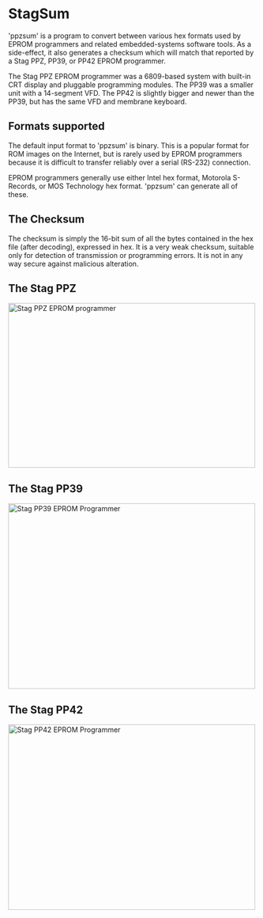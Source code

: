 # StagSum #

'ppzsum' is a
program to convert between various hex formats used by EPROM programmers
and related embedded-systems software tools.
As a side-effect, it also generates a checksum which will match that
reported by a Stag PPZ, PP39, or PP42 EPROM programmer.

The Stag PPZ EPROM programmer was a 6809-based system with built-in
CRT display and pluggable programming modules.
The PP39 was a smaller unit with a 14-segment VFD.
The PP42 is slightly bigger and newer than the PP39,
but has the same VFD and membrane keyboard.

## Formats supported ##

The default input format to 'ppzsum' is binary.
This is a popular format for ROM images on the Internet,
but is rarely used by EPROM programmers because
it is difficult to transfer reliably over a serial (RS-232)
connection.

EPROM programmers generally use either Intel hex format, Motorola S-Records,
or MOS Technology hex format.
'ppzsum' can generate all of these.

## The Checksum ##

The checksum is simply the 16-bit sum of all the bytes contained in the
hex file (after decoding), expressed in hex.
It is a very weak checksum, suitable only for detection of transmission
or programming errors.
It is not in any way secure against malicious alteration.

## The Stag PPZ ##

<a data-flickr-embed="true" href="https://www.flickr.com/photos/anachrocomputer/2185799066/in/album-72157603795019803/" title="Stag PPZ EPROM programmer"><img src="https://live.staticflickr.com/2129/2185799066_d961d75a5c.jpg" width="500" height="333" alt="Stag PPZ EPROM programmer"></a>

## The Stag PP39 ##

<a data-flickr-embed="true" href="https://www.flickr.com/photos/anachrocomputer/9262710311/in/album-72157656777542429/" title="Stag PP39 EPROM Programmer"><img src="https://live.staticflickr.com/7383/9262710311_45208a03dc.jpg" width="500" height="375" alt="Stag PP39 EPROM Programmer"></a>

## The Stag PP42 ##

<a data-flickr-embed="true" href="https://www.flickr.com/photos/anachrocomputer/51637488633/in/album-72157720021580088/" title="Stag PP42 EPROM Programmer"><img src="https://live.staticflickr.com/65535/51637488633_4d950cb1e6.jpg" width="500" height="375" alt="Stag PP42 EPROM Programmer"></a>
